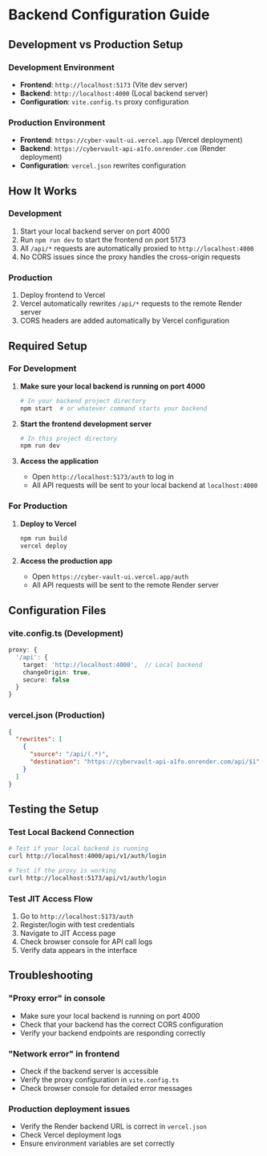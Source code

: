 # Backend Configuration Guide

## Development vs Production Setup

### Development Environment
- **Frontend**: `http://localhost:5173` (Vite dev server)
- **Backend**: `http://localhost:4000` (Local backend server)
- **Configuration**: `vite.config.ts` proxy configuration

### Production Environment
- **Frontend**: `https://cyber-vault-ui.vercel.app` (Vercel deployment)
- **Backend**: `https://cybervault-api-a1fo.onrender.com` (Render deployment)
- **Configuration**: `vercel.json` rewrites configuration

## How It Works

### Development
1. Start your local backend server on port 4000
2. Run `npm run dev` to start the frontend on port 5173
3. All `/api/*` requests are automatically proxied to `http://localhost:4000`
4. No CORS issues since the proxy handles the cross-origin requests

### Production
1. Deploy frontend to Vercel
2. Vercel automatically rewrites `/api/*` requests to the remote Render server
3. CORS headers are added automatically by Vercel configuration

## Required Setup

### For Development
1. **Make sure your local backend is running on port 4000**
   ```bash
   # In your backend project directory
   npm start  # or whatever command starts your backend
   ```

2. **Start the frontend development server**
   ```bash
   # In this project directory
   npm run dev
   ```

3. **Access the application**
   - Open `http://localhost:5173/auth` to log in
   - All API requests will be sent to your local backend at `localhost:4000`

### For Production
1. **Deploy to Vercel**
   ```bash
   npm run build
   vercel deploy
   ```

2. **Access the production app**
   - Open `https://cyber-vault-ui.vercel.app/auth`
   - All API requests will be sent to the remote Render server

## Configuration Files

### vite.config.ts (Development)
```typescript
proxy: {
  '/api': {
    target: 'http://localhost:4000',  // Local backend
    changeOrigin: true,
    secure: false
  }
}
```

### vercel.json (Production)
```json
{
  "rewrites": [
    {
      "source": "/api/(.*)",
      "destination": "https://cybervault-api-a1fo.onrender.com/api/$1"
    }
  ]
}
```

## Testing the Setup

### Test Local Backend Connection
```bash
# Test if your local backend is running
curl http://localhost:4000/api/v1/auth/login

# Test if the proxy is working
curl http://localhost:5173/api/v1/auth/login
```

### Test JIT Access Flow
1. Go to `http://localhost:5173/auth`
2. Register/login with test credentials
3. Navigate to JIT Access page
4. Check browser console for API call logs
5. Verify data appears in the interface

## Troubleshooting

### "Proxy error" in console
- Make sure your local backend is running on port 4000
- Check that your backend has the correct CORS configuration
- Verify your backend endpoints are responding correctly

### "Network error" in frontend
- Check if the backend server is accessible
- Verify the proxy configuration in `vite.config.ts`
- Check browser console for detailed error messages

### Production deployment issues
- Verify the Render backend URL is correct in `vercel.json`
- Check Vercel deployment logs
- Ensure environment variables are set correctly
